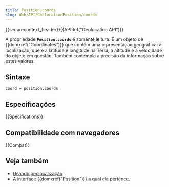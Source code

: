 ```yaml
---
title: Position.coords
slug: Web/API/GeolocationPosition/coords
---
```


{{securecontext_header}}{{APIRef("Geolocation API")}}

A propriedade **`Position.coords`** é somente leitura. É um objeto de {{domxref("Coordinates")}} que contém uma representação geográfica: a localização, que é a latitude e longitude na Terra, a altitude e a velocidade do objeto em questão. Também contempla a precisão da informação sobre estes valores.

## Sintaxe

```
coord = position.coords
```

## Especificações

{{Specifications}}

## Compatibilidade com navegadores

{{Compat}}

## Veja também

- [Usando geolocalização](/pt-BR/docs/WebAPI/Using_geolocation)
- A interface {{domxref("Position")}} a qual ela pertence.
